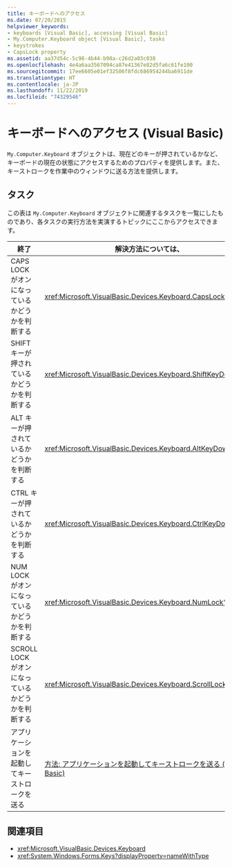 ```yaml
---
title: キーボードへのアクセス
ms.date: 07/20/2015
helpviewer_keywords:
- keyboards [Visual Basic], accessing [Visual Basic]
- My.Computer.Keyboard object [Visual Basic], tasks
- keystrokes
- CapsLock property
ms.assetid: aa37d54c-5c98-4b44-b98a-c26d2a03c038
ms.openlocfilehash: 4e4a6aa3567094ca87e41367e82d5fa6c61fe100
ms.sourcegitcommit: 17ee6605e01ef32506f8fdc686954244ba6911de
ms.translationtype: HT
ms.contentlocale: ja-JP
ms.lasthandoff: 11/22/2019
ms.locfileid: "74329546"
---
```

# <a name="accessing-the-keyboard-visual-basic"></a>キーボードへのアクセス (Visual Basic)

`My.Computer.Keyboard` オブジェクトは、現在どのキーが押されているかなど、キーボードの現在の状態にアクセスするためのプロパティを提供します。また、キーストロークを作業中のウィンドウに送る方法を提供します。  
  
## <a name="tasks"></a>タスク  

 この表は `My.Computer.Keyboard` オブジェクトに関連するタスクを一覧にしたものであり、各タスクの実行方法を実演するトピックにここからアクセスできます。  
  
|終了|解決方法については、|  
|--------|---------|  
|CAPS LOCK がオンになっているかどうかを判断する|<xref:Microsoft.VisualBasic.Devices.Keyboard.CapsLock%2A>|  
|SHIFT キーが押されているかどうかを判断する|<xref:Microsoft.VisualBasic.Devices.Keyboard.ShiftKeyDown%2A>|  
|ALT キーが押されているかどうかを判断する|<xref:Microsoft.VisualBasic.Devices.Keyboard.AltKeyDown%2A>|  
|CTRL キーが押されているかどうかを判断する|<xref:Microsoft.VisualBasic.Devices.Keyboard.CtrlKeyDown%2A>|  
|NUM LOCK がオンになっているかどうかを判断する|<xref:Microsoft.VisualBasic.Devices.Keyboard.NumLock%2A>|  
|SCROLL LOCK がオンになっているかどうかを判断する|<xref:Microsoft.VisualBasic.Devices.Keyboard.ScrollLock%2A>|  
|アプリケーションを起動してキーストロークを送る|[方法: アプリケーションを起動してキーストロークを送る (Visual Basic)](../../../../visual-basic/developing-apps/programming/computer-resources/how-to-start-an-application-and-send-it-keystrokes.md)|  
  
## <a name="see-also"></a>関連項目

- <xref:Microsoft.VisualBasic.Devices.Keyboard>
- <xref:System.Windows.Forms.Keys?displayProperty=nameWithType>
